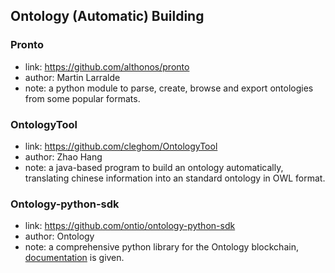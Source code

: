 ## **Ontology (Automatic) Building**


### Pronto
  * link: https://github.com/althonos/pronto
  * author: Martin Larralde
  * note:  a python module to parse, create, browse and export ontologies from some popular formats.
  

### OntologyTool
  * link: https://github.com/cleghom/OntologyTool
  * author: Zhao Hang
  * note: a java-based program to build an ontology automatically, translating chinese information into an standard ontology in OWL format.


### Ontology-python-sdk
  * link: https://github.com/ontio/ontology-python-sdk
  * author: Ontology
  * note: a comprehensive python library for the Ontology blockchain, [documentation](https://nashmiao.github.io/ontology-python-sdk-docs/#introduction) is given.
